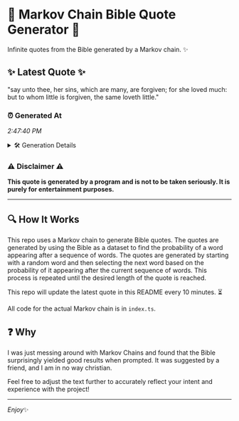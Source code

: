 # 📖 Markov Chain Bible Quote Generator 📖

Infinite quotes from the Bible generated by a Markov chain. ✨

## ✨ Latest Quote ✨
"say unto thee, her sins, which are many, are forgiven; for she loved much: but to whom little is forgiven, the same loveth little."

### ⏰ Generated At
*2:47:40 PM*

<details>
    <summary>🛠️ Generation Details</summary>
    <p>
        <strong>🌱 Seed:</strong> say<br>
        <strong>🔄 Iterations:</strong> 23<br>
        <strong>📜 Context History:</strong><br>[ say ]: unto<br>[ say, unto ]: thee,<br>[ say, unto, thee, ]: her<br>[ say, unto, thee,, her ]: sins,<br>[ say, unto, thee,, her, sins, ]: which<br>[ say, unto, thee,, her, sins,, which ]: are<br>[ unto, thee,, her, sins,, which, are ]: many,<br>[ thee,, her, sins,, which, are, many, ]: are<br>[ her, sins,, which, are, many,, are ]: forgiven;<br>[ sins,, which, are, many,, are, forgiven; ]: for<br>[ which, are, many,, are, forgiven;, for ]: she<br>[ are, many,, are, forgiven;, for, she ]: loved<br>[ many,, are, forgiven;, for, she, loved ]: much:<br>[ are, forgiven;, for, she, loved, much: ]: but<br>[ forgiven;, for, she, loved, much:, but ]: to<br>[ for, she, loved, much:, but, to ]: whom<br>[ she, loved, much:, but, to, whom ]: little<br>[ loved, much:, but, to, whom, little ]: is<br>[ much:, but, to, whom, little, is ]: forgiven,<br>[ but, to, whom, little, is, forgiven, ]: the<br>[ to, whom, little, is, forgiven,, the ]: same<br>[ whom, little, is, forgiven,, the, same ]: loveth<br>[ little, is, forgiven,, the, same, loveth ]: little.<br>
    </p>
</details>

### ⚠️ Disclaimer ⚠️
**This quote is generated by a program and is not to be taken seriously. It is purely for entertainment purposes.**

---

## 🔍 How It Works

This repo uses a Markov chain to generate Bible quotes. The quotes are generated by using the Bible as a dataset to find the probability of a word appearing after a sequence of words. The quotes are generated by starting with a random word and then selecting the next word based on the probability of it appearing after the current sequence of words. This process is repeated until the desired length of the quote is reached.

This repo will update the latest quote in this README every 10 minutes. ⏳

All code for the actual Markov chain is in `index.ts`.

## ❓ Why

I was just messing around with Markov Chains and found that the Bible surprisingly yielded good results when prompted. 
It was suggested by a friend, and I am in no way christian.

Feel free to adjust the text further to accurately reflect your intent and experience with the project!

---

*Enjoy*✨
